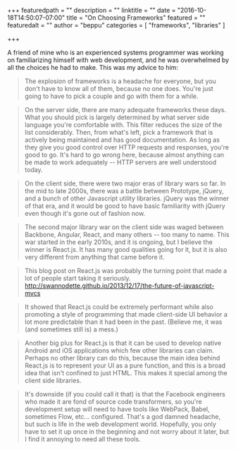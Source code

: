 +++
featuredpath = ""
description = ""
linktitle = ""
date = "2016-10-18T14:50:07-07:00"
title = "On Choosing Frameworks"
featured = ""
featuredalt = ""
author = "beppu"
categories = [
  "frameworks", "libraries"
]

+++

A friend of mine who is an experienced systems programmer was working on familiarizing himself with web development, and he was overwhelmed by all the choices he had to make.  This was my advice to him:

> The explosion of frameworks is a headache for everyone, but you don't have to know all of them, because no one does.  You're just going to have to pick a couple and go with them for a while.

> On the server side, there are many adequate frameworks these days.  What you should pick is largely determined by what server side language you're comfortable with.  This filter reduces the size of the list considerably.  Then, from what's left, pick a framework that is actively being maintained and has good documentation.  As long as they give you good control over HTTP requests and responses, you're good to go.  It's hard to go wrong here, because almost anything can be made to work adequately -- HTTP servers are well understood today.

> On the client side, there were two major eras of library wars so far.  In the mid to late 2000s, there was a battle between Prototype, jQuery, and a bunch of other Javascript utility libraries.  jQuery was the winner of that era, and it would be good to have basic familiarity with jQuery even though it's gone out of fashion now.

> The second major library war on the client side was waged between Backbone, Angular, React, and many others -- too many to name.  This war started in the early 2010s, and it is ongoing, but I believe the winner is React.js.  It has many good qualities going for it, but it is also very different from anything that came before it.

> This blog post on React.js was probably the turning point that made a lot of people start taking it seriously.  http://swannodette.github.io/2013/12/17/the-future-of-javascript-mvcs

> It showed that React.js could be extremely performant while also promoting a style of programming that made client-side UI behavior a lot more predictable than it had been in the past.  (Believe me, it was (and sometimes still is) a mess.)

> Another big plus for React.js is that it can be used to develop native Android and iOS applications which few other libraries can claim.  Perhaps no other library can do this, because the main idea behind React.js is to represent your UI as a pure function, and this is a broad idea that isn't confined to just HTML.  This makes it special among the client side libraries.

> It's downside (if you could call it that) is that the Facebook engineers who made it are fond of source code transformers, so you're development setup will need to have tools like WebPack, Babel, sometimes Flow, etc...  configured.  That's a god damned headache, but such is life in the web development world.  Hopefully, you only have to set it up once in the beginning and not worry about it later, but I find it annoying to need all these tools.
